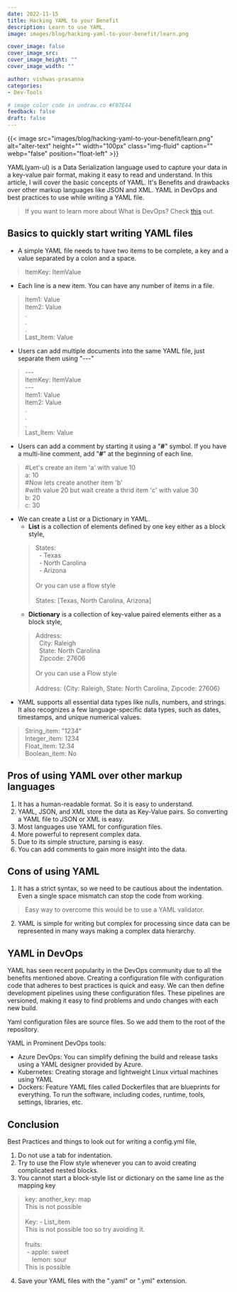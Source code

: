 ```yaml
---
date: 2022-11-15
title: Hacking YAML to your Benefit
description: Learn to use YAML.
image: images/blog/hacking-yaml-to-your-benefit/learn.png

cover_image: false
cover_image_src: 
cover_image_height: ""
cover_image_width: ""

author: vishwas-prasanna
categories:
- Dev-Tools

# image color code in undraw.co #FB7E44 
feedback: false
draft: false
---
```


{{< image src="images/blog/hacking-yaml-to-your-benefit/learn.png" alt="alter-text" height="" width="100px" class="img-fluid" caption="" webp="false" position="float-left" >}}

YAML(yam-ul) is a Data Serialization language used to capture your data in a key-value pair format, making it easy to read and understand. In this article, I will cover the basic concepts of YAML. It's Benefits and drawbacks over other markup languages like JSON and XML. YAML in DevOps and best practices to use while writing a YAML file.
>If you want to learn more about What is DevOps? Check [<span style="text-decoration: underline;">this</span>](https://capten.ai/blog/devops-what-and-why/) out.

## Basics to quickly start writing YAML files

* A simple YAML file needs to have two items to be complete, a key and a value separated by a colon and a space.

> ItemKey: ItemValue

* Each line is a new item. You can have any number of items in a file.

> Item1: Value</br>Item2: Value</br>.</br>.</br>.</br>Last_Item: Value

* Users can add multiple documents into the same YAML file, just separate them using "---"

> \-\-- </br>ItemKey: ItemValue</br>\-\-- </br>Item1: Value</br>Item2: Value</br>.</br>.</br>.</br>Last_Item: Value

* Users can add a comment by starting it using a "**#**" symbol. If you have a multi-line comment, add "**#**" at the beginning of each line.

> #Let's create an item 'a' with value 10</br>a: 10</br>#Now lets create another item 'b' </br>#with value 20 but wait create a thrid item 'c' with value 30</br>b: 20</br>c: 30

* We can create a List or a Dictionary in YAML.
  * **List** is a collection of elements defined by one key either as a block style,
  > States:</br>&nbsp;&nbsp;- Texas</br>&nbsp;&nbsp;- North Carolina</br>&nbsp;&nbsp;- Arizona</br></br>Or you can use a flow style</br></br>States: [Texas, North Carolina, Arizona]
  * **Dictionary** is a collection of key-value paired elements either as a block style,
  > Address:</br>&nbsp;&nbsp;City: Raleigh</br>&nbsp;&nbsp;State: North Carolina</br>&nbsp;&nbsp;Zipcode: 27606</br></br>Or you can use a Flow style</br></br>Address: {City: Raleigh, State: North Carolina, Zipcode: 27606}
* YAML supports all essential data types like nulls, numbers, and strings. It also recognizes a few language-specific data types, such as dates, timestamps, and unique numerical values.

> String_item: "1234"</br>Integer_item: 1234</br>Float_item: 12.34</br>Boolean_item: No

## Pros of using YAML over other markup languages

1. It has a human-readable format. So it is easy to understand.
2. YAML, JSON, and XML store the data as Key-Value pairs. So converting a YAML file to JSON or XML is easy.
3. Most languages use YAML for configuration files.
4. More powerful to represent complex data.
5. Due to its simple structure, parsing is easy.
6. You can add comments to gain more insight into the data.

## Cons of using YAML

1. It has a strict syntax, so we need to be cautious about the indentation. Even a single space mismatch can stop the code from working.

> Easy way to overcome this would be to use a YAML validator.

2. YAML is simple for writing but complex for processing since data can be represented in many ways making a complex data hierarchy.

## YAML in DevOps

YAML has seen recent popularity in the DevOps community due to all the benefits mentioned above. Creating a configuration file with configuration code that adheres to best practices is quick and easy. We can then define development pipelines using these configuration files. These pipelines are versioned, making it easy to find problems and undo changes with each new build.

Yaml configuration files are source files. So we add them to the root of the repository.

YAML in Prominent DevOps tools:

* Azure DevOps: You can simplify defining the build and release tasks using a YAML designer provided by Azure.
* Kubernetes: Creating storage and lightweight Linux virtual machines using YAML
* Dockers: Feature YAML files called Dockerfiles that are blueprints for everything. To run the software, including codes, runtime, tools, settings, libraries, etc.

## Conclusion

Best Practices and things to look out for writing a config.yml file,

1. Do not use a tab for indentation.
2. Try to use the Flow style whenever you can to avoid creating complicated nested blocks.
3. You cannot start a block-style list or dictionary on the same line as the mapping key

>key: another_key: map</br>This is not possible</br></br>Key: - List_item</br>This is not possible too so try avoiding it.</br></br>fruits:</br>&nbsp;- apple: sweet</br>&nbsp;&nbsp;&nbsp; lemon: sour</br>This is possible

4. Save your YAML files with the ".yaml" or ".yml" extension.
